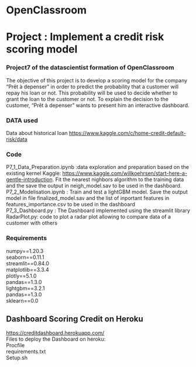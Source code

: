 # OpenClassroom
# Project : Implement a credit risk scoring model
### Project7 of the datascientist formation of OpenClassroom
The objective of this project is to develop a scoring model for the company “Prêt à depenser” in order to predict the probability that a customer will repay his loan or not.
This probability will be used to decide whether to grant the loan to the customer or not. 
To explain the decision to the customer, “Prêt à depenser” wants to present him an interactive dashboard.

### DATA used
Data about historical loan
https://www.kaggle.com/c/home-credit-default-risk/data

### Code
P7_1_Data_Preparation.ipynb :data exploration and preparation based on the existing kernel Kaggle: https://www.kaggle.com/willkoehrsen/start-here-a-gentle-introduction. Fit the nearest nighbors algorithm to the training data and the save the output in neigh_model.sav to be used in the dashboard.<br/>
P7_2_Modelisation.ipynb  : Train and test a lightGBM model. Save the output model in file finalized_model.sav and the list of inportant features in features_importance.csv to be used in the dashboard<br/>
P7_3_Dashboard.py : The Dashboard implemented using the streamlit library<br/>
RadarPlot.py: code to plot a radar plot allowing to compare data of a customer with others<br/>

### Requirements
numpy==1.20.3<br/>
seaborn==0.11.1<br/>
streamlit==0.84.0<br/>
matplotlib==3.3.4<br/>
plotly==5.1.0<br/>
pandas==1.3.0<br/>
lightgbm==3.2.1<br/>
pandas==1.3.0<br/>
sklearn==0.0<br/>

## Dashboard Scoring Credit on Heroku
https://creditdashboard.herokuapp.com/ <br/>
Files to deploy the Dashboard on heroku: <br/>
Procfile <br/>
requirements.txt <br/>
Setup.sh
